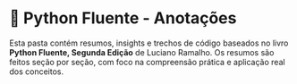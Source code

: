 # 📖 Python Fluente - Anotações

Esta pasta contém resumos, insights e trechos de código baseados no livro **Python Fluente, Segunda Edição** de Luciano
Ramalho.
Os resumos são feitos seção por seção, com foco na compreensão prática e aplicação real dos conceitos.